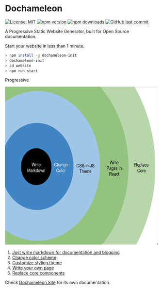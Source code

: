 # Dochameleon

[![License: MIT](https://img.shields.io/badge/License-MIT-yellow.svg)](https://opensource.org/licenses/MIT)
[![npm version](https://badge.fury.io/js/dochameleon.svg)](https://badge.fury.io/js/dochameleon)
[![npm downloads](https://img.shields.io/npm/dm/dochameleon.svg)](https://www.npmjs.com/package/dochameleon)
[![GitHub last commit](https://img.shields.io/github/last-commit/richardzcode/Dochameleon.svg)]()

A Progressive Static Website Generator, built for Open Source documentation.

Start your website in less than 1 minute.

```bash
> npm install -g dochameleon-init
> dochameleon-init
> cd website
> npm run start
```

Progressive

<img src="docs/assets/img/progressive.png" width="520px" height="520px" />

1. [Just write markdown for documentation and blogging](http://dochameleon.io/docs/guide_site_creation.html)
2. [Change color scheme](http://dochameleon.io/docs/guide_color_scheme.html)
3. [Customize styling theme](http://dochameleon.io/docs/guide_theme.html)
4. [Write your own page](http://dochameleon.io/docs/guide_react.html)
5. [Replace core components](http://dochameleon.io/docs/guide_core.html)

Check [Dochameleon Site](http://dochameleon.io/) for its own documentation.
